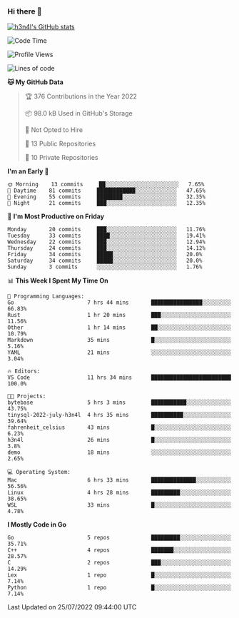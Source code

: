 ### Hi there 👋

[![h3n4l's GitHub stats](https://github-readme-stats.vercel.app/api?username=h3n4l&count_private=true&show_icons=true&theme=radical)](https://github.com/h3n4l/github-readme-stats)

<!--START_SECTION:waka-->
![Code Time](http://img.shields.io/badge/Code%20Time-508%20hrs%2054%20mins-blue)

![Profile Views](http://img.shields.io/badge/Profile%20Views-106-blue)

![Lines of code](https://img.shields.io/badge/From%20Hello%20World%20I%27ve%20Written-39%20Thousand%20lines%20of%20code-blue)

**🐱 My GitHub Data** 

> 🏆 376 Contributions in the Year 2022
 > 
> 📦 98.0 kB Used in GitHub's Storage 
 > 
> 🚫 Not Opted to Hire
 > 
> 📜 13 Public Repositories 
 > 
> 🔑 10 Private Repositories  
 > 
**I'm an Early 🐤** 

```text
🌞 Morning    13 commits     ██░░░░░░░░░░░░░░░░░░░░░░░   7.65% 
🌆 Daytime    81 commits     ████████████░░░░░░░░░░░░░   47.65% 
🌃 Evening    55 commits     ████████░░░░░░░░░░░░░░░░░   32.35% 
🌙 Night      21 commits     ███░░░░░░░░░░░░░░░░░░░░░░   12.35%

```
📅 **I'm Most Productive on Friday** 

```text
Monday       20 commits     ███░░░░░░░░░░░░░░░░░░░░░░   11.76% 
Tuesday      33 commits     ████░░░░░░░░░░░░░░░░░░░░░   19.41% 
Wednesday    22 commits     ███░░░░░░░░░░░░░░░░░░░░░░   12.94% 
Thursday     24 commits     ███░░░░░░░░░░░░░░░░░░░░░░   14.12% 
Friday       34 commits     █████░░░░░░░░░░░░░░░░░░░░   20.0% 
Saturday     34 commits     █████░░░░░░░░░░░░░░░░░░░░   20.0% 
Sunday       3 commits      ░░░░░░░░░░░░░░░░░░░░░░░░░   1.76%

```


📊 **This Week I Spent My Time On** 

```text
💬 Programming Languages: 
Go                       7 hrs 44 mins       ████████████████░░░░░░░░░   66.83% 
Rust                     1 hr 20 mins        ███░░░░░░░░░░░░░░░░░░░░░░   11.56% 
Other                    1 hr 14 mins        ██░░░░░░░░░░░░░░░░░░░░░░░   10.79% 
Markdown                 35 mins             █░░░░░░░░░░░░░░░░░░░░░░░░   5.16% 
YAML                     21 mins             ░░░░░░░░░░░░░░░░░░░░░░░░░   3.04%

🔥 Editors: 
VS Code                  11 hrs 34 mins      █████████████████████████   100.0%

🐱‍💻 Projects: 
bytebase                 5 hrs 3 mins        ███████████░░░░░░░░░░░░░░   43.75% 
tinysql-2022-july-h3n4l  4 hrs 35 mins       ██████████░░░░░░░░░░░░░░░   39.64% 
fahrenheit_celsius       43 mins             █░░░░░░░░░░░░░░░░░░░░░░░░   6.23% 
h3n4l                    26 mins             █░░░░░░░░░░░░░░░░░░░░░░░░   3.8% 
demo                     18 mins             ░░░░░░░░░░░░░░░░░░░░░░░░░   2.65%

💻 Operating System: 
Mac                      6 hrs 33 mins       ██████████████░░░░░░░░░░░   56.56% 
Linux                    4 hrs 28 mins       █████████░░░░░░░░░░░░░░░░   38.65% 
WSL                      33 mins             █░░░░░░░░░░░░░░░░░░░░░░░░   4.78%

```

**I Mostly Code in Go** 

```text
Go                       5 repos             █████████░░░░░░░░░░░░░░░░   35.71% 
C++                      4 repos             ███████░░░░░░░░░░░░░░░░░░   28.57% 
C                        2 repos             ███░░░░░░░░░░░░░░░░░░░░░░   14.29% 
Lex                      1 repo              █░░░░░░░░░░░░░░░░░░░░░░░░   7.14% 
Python                   1 repo              █░░░░░░░░░░░░░░░░░░░░░░░░   7.14%

```



 Last Updated on 25/07/2022 09:44:00 UTC
<!--END_SECTION:waka-->

